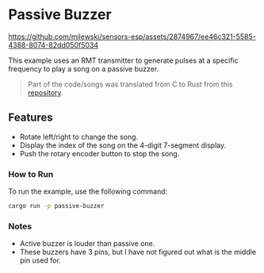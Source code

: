 # Passive Buzzer

https://github.com/milewski/sensors-esp/assets/2874967/ee46c321-5585-4388-8074-82dd050f5034

This example uses an RMT transmitter to generate pulses at a specific frequency to play a song on a passive buzzer.

> Part of the code/songs was translated from C to Rust from this [repository](https://github.com/robsoncouto/arduino-songs).

## Features

- Rotate left/right to change the song.
- Display the index of the song on the 4-digit 7-segment display.
- Push the rotary encoder button to stop the song.

### How to Run

To run the example, use the following command:

```bash
cargo run -p passive-buzzer
```

### Notes

- Active buzzer is louder than passive one.
- These buzzers have 3 pins, but I have not figured out what is the middle pin used for.
